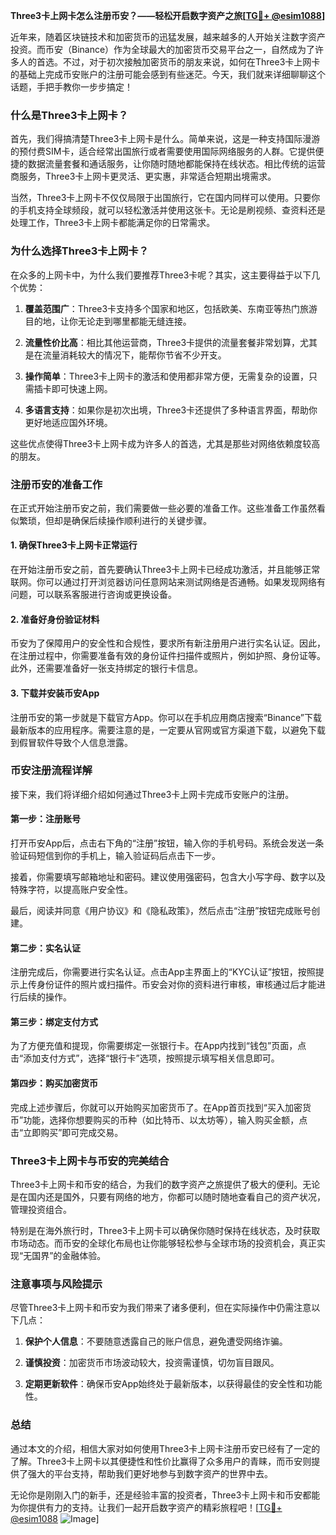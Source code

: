 **Three3卡上网卡怎么注册币安？——轻松开启数字资产之旅[[TG💪+ @esim1088](https://t.me/s/esim1088)]**

近年来，随着区块链技术和加密货币的迅猛发展，越来越多的人开始关注数字资产投资。而币安（Binance）作为全球最大的加密货币交易平台之一，自然成为了许多人的首选。不过，对于初次接触加密货币的朋友来说，如何在Three3卡上网卡的基础上完成币安账户的注册可能会感到有些迷茫。今天，我们就来详细聊聊这个话题，手把手教你一步步搞定！

### 什么是Three3卡上网卡？

首先，我们得搞清楚Three3卡上网卡是什么。简单来说，这是一种支持国际漫游的预付费SIM卡，适合经常出国旅行或者需要使用国际网络服务的人群。它提供便捷的数据流量套餐和通话服务，让你随时随地都能保持在线状态。相比传统的运营商服务，Three3卡上网卡更灵活、更实惠，非常适合短期出境需求。

当然，Three3卡上网卡不仅仅局限于出国旅行，它在国内同样可以使用。只要你的手机支持全球频段，就可以轻松激活并使用这张卡。无论是刷视频、查资料还是处理工作，Three3卡上网卡都能满足你的日常需求。

### 为什么选择Three3卡上网卡？

在众多的上网卡中，为什么我们要推荐Three3卡呢？其实，这主要得益于以下几个优势：

1. **覆盖范围广**：Three3卡支持多个国家和地区，包括欧美、东南亚等热门旅游目的地，让你无论走到哪里都能无缝连接。
   
2. **流量性价比高**：相比其他运营商，Three3卡提供的流量套餐非常划算，尤其是在流量消耗较大的情况下，能帮你节省不少开支。
   
3. **操作简单**：Three3卡上网卡的激活和使用都非常方便，无需复杂的设置，只需插卡即可快速上网。
   
4. **多语言支持**：如果你是初次出境，Three3卡还提供了多种语言界面，帮助你更好地适应国外环境。

这些优点使得Three3卡上网卡成为许多人的首选，尤其是那些对网络依赖度较高的朋友。

### 注册币安的准备工作

在正式开始注册币安之前，我们需要做一些必要的准备工作。这些准备工作虽然看似繁琐，但却是确保后续操作顺利进行的关键步骤。

#### 1. 确保Three3卡上网卡正常运行

在开始注册币安之前，首先要确认Three3卡上网卡已经成功激活，并且能够正常联网。你可以通过打开浏览器访问任意网站来测试网络是否通畅。如果发现网络有问题，可以联系客服进行咨询或更换设备。

#### 2. 准备好身份验证材料

币安为了保障用户的安全性和合规性，要求所有新注册用户进行实名认证。因此，在注册过程中，你需要准备有效的身份证件扫描件或照片，例如护照、身份证等。此外，还需要准备好一张支持绑定的银行卡信息。

#### 3. 下载并安装币安App

注册币安的第一步就是下载官方App。你可以在手机应用商店搜索“Binance”下载最新版本的应用程序。需要注意的是，一定要从官网或官方渠道下载，以避免下载到假冒软件导致个人信息泄露。

### 币安注册流程详解

接下来，我们将详细介绍如何通过Three3卡上网卡完成币安账户的注册。

#### 第一步：注册账号

打开币安App后，点击右下角的“注册”按钮，输入你的手机号码。系统会发送一条验证码短信到你的手机上，输入验证码后点击下一步。

接着，你需要填写邮箱地址和密码。建议使用强密码，包含大小写字母、数字以及特殊字符，以提高账户安全性。

最后，阅读并同意《用户协议》和《隐私政策》，然后点击“注册”按钮完成账号创建。

#### 第二步：实名认证

注册完成后，你需要进行实名认证。点击App主界面上的“KYC认证”按钮，按照提示上传身份证件的照片或扫描件。币安会对你的资料进行审核，审核通过后才能进行后续的操作。

#### 第三步：绑定支付方式

为了方便充值和提现，你需要绑定一张银行卡。在App内找到“钱包”页面，点击“添加支付方式”，选择“银行卡”选项，按照提示填写相关信息即可。

#### 第四步：购买加密货币

完成上述步骤后，你就可以开始购买加密货币了。在App首页找到“买入加密货币”功能，选择你想要购买的币种（如比特币、以太坊等），输入购买金额，点击“立即购买”即可完成交易。

### Three3卡上网卡与币安的完美结合

Three3卡上网卡和币安的结合，为我们的数字资产之旅提供了极大的便利。无论是在国内还是国外，只要有网络的地方，你都可以随时随地查看自己的资产状况，管理投资组合。

特别是在海外旅行时，Three3卡上网卡可以确保你随时保持在线状态，及时获取市场动态。而币安的全球化布局也让你能够轻松参与全球市场的投资机会，真正实现“无国界”的金融体验。

### 注意事项与风险提示

尽管Three3卡上网卡和币安为我们带来了诸多便利，但在实际操作中仍需注意以下几点：

1. **保护个人信息**：不要随意透露自己的账户信息，避免遭受网络诈骗。
   
2. **谨慎投资**：加密货币市场波动较大，投资需谨慎，切勿盲目跟风。
   
3. **定期更新软件**：确保币安App始终处于最新版本，以获得最佳的安全性和功能性。

### 总结

通过本文的介绍，相信大家对如何使用Three3卡上网卡注册币安已经有了一定的了解。Three3卡上网卡以其便捷性和性价比赢得了众多用户的青睐，而币安则提供了强大的平台支持，帮助我们更好地参与到数字资产的世界中去。

无论你是刚刚入门的新手，还是经验丰富的投资者，Three3卡上网卡和币安都能为你提供有力的支持。让我们一起开启数字资产的精彩旅程吧！[[TG💪+ @esim1088](https://t.me/s/esim1088) ![Image](https://i.postimg.cc/4NQfJmqS/Snipaste-2025-05-13-00-14-12.png)]